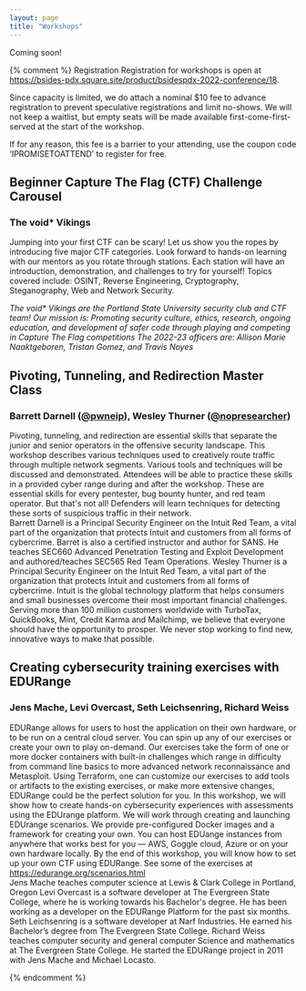 ```yaml
---
layout: page
title: "Workshops"
---
```

Coming soon!

{% comment %}
Registration
Registration for workshops is open at <a href="https://bsides-pdx.square.site/product/bsidespdx-2022-conference/18">https://bsides-pdx.square.site/product/bsidespdx-2022-conference/18</a>.

Since capacity is limited, we do attach a nominal $10 fee to advance registration to prevent speculative registrations and limit no-shows. We will not keep a waitlist, but empty seats will be made available first-come-first-served at the start of the workshop.

If for any reason, this fee is a barrier to your attending, use the coupon code ‘IPROMISETOATTEND’ to register for free.

<a name="void* Vikings"></a>
## <b>Beginner Capture The Flag (CTF) Challenge Carousel</b>

### The void* Vikings 
Jumping into your first CTF can be scary! Let us show you the ropes by introducing five major CTF categories. Look forward to hands-on learning with our mentors as you rotate through stations. Each station will have an introduction, demonstration, and challenges to try for yourself! Topics covered include: OSINT, Reverse Engineering, Cryptography, Steganography, Web and Network Security.

<i>The void* Vikings are the Portland State University security club and CTF team!
Our mission is: Promoting security culture, ethics, research, ongoing education, and development of safer code through playing and competing in Capture The Flag competitions
The 2022-23 officers are: Allison Marie Naaktgeboren, Tristan Gomez, and Travis Noyes</i>
<br>

<a name="Barrett Darnell Wesley Thurner "></a>
## <b>Pivoting, Tunneling, and Redirection Master Class </b>
### Barrett Darnell ([@pwneip](https://twitter.com/pwneip)), Wesley Thurner ([@nopresearcher](https://twitter.com/nopresearcher)) 
Pivoting, tunneling, and redirection are essential skills that separate the junior and senior operators in the offensive security landscape. This workshop describes various techniques used to creatively route traffic through multiple network segments. Various tools and techniques will be discussed and demonstrated. Attendees will be able to practice these skills in a provided cyber range during and after the workshop. These are essential skills for every pentester, bug bounty hunter, and red team operator. But that's not all! Defenders will learn techniques for detecting these sorts of suspicious traffic in their network. 
<br>
Barrett Darnell is a Principal Security Engineer on the Intuit Red Team, a vital part of the organization that protects Intuit and customers from all forms of cybercrime. Barret is also a certified instructor and author for SANS. He teaches SEC660 Advanced Penetration Testing and Exploit Development and authored/teaches SEC565 Red Team Operations.
Wesley Thurner is a Principal Security Engineer on the Intuit Red Team, a vital part of the organization that protects Intuit and customers from all forms of cybercrime. Intuit is the global technology platform that helps consumers and small businesses overcome their most important financial challenges. Serving more than 100 million customers worldwide with TurboTax, QuickBooks, Mint, Credit Karma and Mailchimp, we believe that everyone should have the opportunity to prosper. We never stop working to find new, innovative ways to make that possible.
<br>

<a name="Jens Mache, Levi Overcast, Seth Leichsenring, Richard Weiss"></a>
## <b>Creating cybersecurity training exercises with EDURange </b>
### Jens Mache, Levi Overcast, Seth Leichsenring, Richard Weiss 
EDURange allows for users to host the application on their own hardware, or to be run on a central cloud server. You can spin up any of our exercises or create your own to play on-demand. Our exercises take the form of one or more docker containers with built-in challenges which range in difficulty from command line basics to more advanced network reconnaissance and Metasploit. Using Terraform, one can customize our exercises to add tools or artifacts to the existing exercises, or make more extensive changes, EDURange could be the perfect solution for you. 
In this workshop, we will show how to create hands-on cybersecurity experiences with assessments using the EDUrange platform. We will work through creating and launching EDUrange scenarios. We provide pre-configured Docker images and a framework for creating your own. You can host EDUange instances from anywhere that works best for you — AWS, Goggle cloud, Azure or on your own hardware locally.
By the end of this workshop, you will know how to set up your own CTF using EDURange. See some of the exercises at https://edurange.org/scenarios.html
<br>
Jens Mache teaches computer science at Lewis & Clark College in Portland, Oregon 
Levi Overcast is a software developer at The Evergreen State College, where he is working towards his Bachelor's degree. He has been working as a developer on the EDURange Platform for the past six months. 
Seth Leichsenring is a software developer at Narf Industries. He earned his Bachelor’s degree from The Evergreen State College.
Richard Weiss teaches computer security and general computer Science and mathematics at The Evergreen State College. He started the EDURange project in 2011 with Jens Mache and Michael Locasto.

<!--
<a name=""></a>
## Title
### Authors ([](https://twitter.com/))
Abstract
*Bio*
-->
{% endcomment %}
